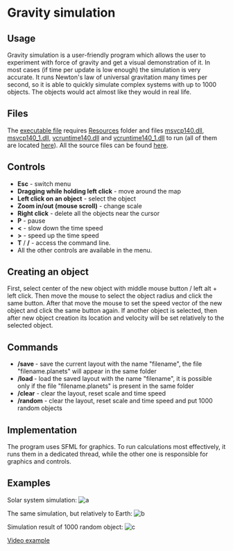 # Gravity simulation

## Usage

Gravity simulation is a user-friendly program which allows the user to experiment with force of gravity and get a visual demonstration of it. In most cases (if time per update is low enough) the simulation is very accurate. It runs Newton's law of universal gravitation many times per second, so it is able to quickly simulate complex systems with up to 1000 objects. The objects would act almost like they would in real life.

## Files

The [executable file][file0] requires [Resources][folder0] folder and files [msvcp140.dll][file1], [msvcp140_1.dll][file2], [vcruntime140.dll][file3] and [vcruntime140_1.dll][file4] to run (all of them are located [here][folder1]).
All the source files can be found [here][folder2].

## Controls

- **Esc** - switch menu
- **Dragging while holding left click** - move around the map
- **Left click on an object** - select the object
- **Zoom in/out (mouse scroll)** - change scale
- **Right click** - delete all the objects near the cursor
- **P** - pause
- **<** -  slow down the time speed
- **>** - speed up the time speed
- **T** / **/** - access the command line.
- All the other controls are available in the menu.

## Creating an object

First, select center of the new object with middle mouse button / left alt + left click. Then move the mouse to select the object radius and click the same button. After that move the mouse to set the speed vector of the new object and click the same button again.
If another object is selected, then after new object creation its location and velocity will be set relatively to the selected object.

## Commands

- **/save <filename>** - save the current layout with the name "filename", the file "filename.planets" will appear in the same folder
- **/load <filename>** - load the saved layout with the name "filename", it is possible only if the file "filename.planets" is present in the same folder
- **/clear** - clear the layout, reset scale and time speed
- **/random** - clear the layout, reset scale and time speed and put 1000 random objects

## Implementation

The program uses SFML for graphics.
To run calculations most effectively, it runs them in a dedicated thread, while the other one is responsible for graphics and controls.
## Examples

Solar system simulation:
![a](https://user-images.githubusercontent.com/35459417/143690720-e1572a10-acbf-46e9-90a1-c436c35ea92e.png)

The same simulation, but relatively to Earth:
![b](https://user-images.githubusercontent.com/35459417/143690725-0ba517d5-7de5-4cbe-96d6-0ca3e474dbc3.png)

Simulation result of 1000 random object:
![c](https://user-images.githubusercontent.com/35459417/143690722-e66a3af0-569c-479d-be4b-b67886ea5774.png)

[Video example](https://drive.google.com/file/d/1F2qMXRXUaOSm25iculFD9ME9PUAu6IEZ/view?usp=sharing)


   [folder0]: <https://github.com/Petr1Furious/gravity-simulation/blob/master/x64/Release/Resources>
   [folder1]: <https://github.com/Petr1Furious/gravity-simulation/blob/master/x64/Release>
   [folder2]: <https://github.com/Petr1Furious/gravity-simulation/tree/master/Planets>
   [file0]: <https://github.com/Petr1Furious/gravity-simulation/blob/master/x64/Release/Planets.exe>
   [file1]: <https://github.com/Petr1Furious/gravity-simulation/blob/master/x64/Release/msvcp140.dll>
   [file2]: <https://github.com/Petr1Furious/gravity-simulation/blob/master/x64/Release/msvcp140_1.dll>
   [file3]: <https://github.com/Petr1Furious/gravity-simulation/blob/master/x64/Release/vcruntime140.dll>
   [file4]: <https://github.com/Petr1Furious/gravity-simulation/blob/master/x64/Release/vcruntime140_1.dll>
